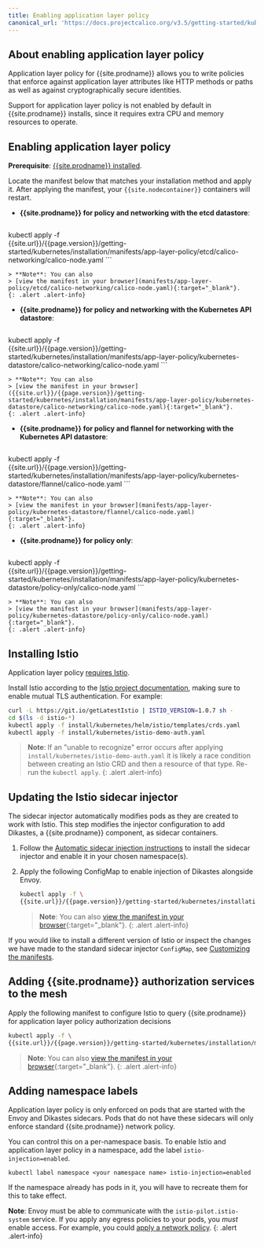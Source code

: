 ```yaml
---
title: Enabling application layer policy
canonical_url: 'https://docs.projectcalico.org/v3.5/getting-started/kubernetes/installation/app-layer-policy'
---
```


## About enabling application layer policy

Application layer policy for {{site.prodname}} allows you to write policies that
enforce against application layer attributes like HTTP methods or paths as well as
against cryptographically secure identities.

Support for application layer policy is not enabled by default in
{{site.prodname}} installs, since it requires extra CPU and memory resources to
operate.

## Enabling application layer policy

**Prerequisite**: [{{site.prodname}} installed]({{site.url}}/{{page.version}}/getting-started/kubernetes/installation/).

Locate the manifest below that matches your installation method and apply it. After applying
the manifest, your `{{site.nodecontainer}}` containers will restart.

- **{{site.prodname}} for policy and networking with the etcd datastore**:

  ```bash
kubectl apply -f \
{{site.url}}/{{page.version}}/getting-started/kubernetes/installation/manifests/app-layer-policy/etcd/calico-networking/calico-node.yaml
	```

	> **Note**: You can also
	> [view the manifest in your browser](manifests/app-layer-policy/etcd/calico-networking/calico-node.yaml){:target="_blank"}.
	{: .alert .alert-info}

- **{{site.prodname}} for policy and networking with the Kubernetes API datastore**:

  ```bash
kubectl apply -f \
{{site.url}}/{{page.version}}/getting-started/kubernetes/installation/manifests/app-layer-policy/kubernetes-datastore/calico-networking/calico-node.yaml
	```

	> **Note**: You can also
	> [view the manifest in your browser]({{site.url}}/{{page.version}}/getting-started/kubernetes/installation/manifests/app-layer-policy/kubernetes-datastore/calico-networking/calico-node.yaml){:target="_blank"}.
	{: .alert .alert-info}

- **{{site.prodname}} for policy and flannel for networking with the Kubernetes API datastore**:

  ```bash
kubectl apply -f \
{{site.url}}/{{page.version}}/getting-started/kubernetes/installation/manifests/app-layer-policy/kubernetes-datastore/flannel/calico-node.yaml
	```

	> **Note**: You can also
	> [view the manifest in your browser](manifests/app-layer-policy/kubernetes-datastore/flannel/calico-node.yaml){:target="_blank"}.
	{: .alert .alert-info}

- **{{site.prodname}} for policy only**:

  ```bash
kubectl apply -f \
{{site.url}}/{{page.version}}/getting-started/kubernetes/installation/manifests/app-layer-policy/kubernetes-datastore/policy-only/calico-node.yaml
	```

	> **Note**: You can also
	> [view the manifest in your browser](manifests/app-layer-policy/kubernetes-datastore/policy-only/calico-node.yaml){:target="_blank"}.
	{: .alert .alert-info}


## Installing Istio

Application layer policy [requires Istio](../requirements#application-layer-policy-requirements).

Install Istio according to the [Istio project documentation](https://istio.io/docs/setup/kubernetes/), making sure to enable mutual TLS authentication. For example:

```bash
curl -L https://git.io/getLatestIstio | ISTIO_VERSION=1.0.7 sh -
cd $(ls -d istio-*)
kubectl apply -f install/kubernetes/helm/istio/templates/crds.yaml
kubectl apply -f install/kubernetes/istio-demo-auth.yaml
```

> **Note**: If an "unable to recognize" error occurs after applying `install/kubernetes/istio-demo-auth.yaml` it is likely a race
> condition between creating an Istio CRD and then a resource of that type. Re-run the `kubectl apply`.
{: .alert .alert-info}

## Updating the Istio sidecar injector

The sidecar injector automatically modifies pods as they are created to work
with Istio. This step modifies the injector configuration to add Dikastes, a
{{site.prodname}} component, as sidecar containers.

1. Follow the [Automatic sidecar injection instructions](https://archive.istio.io/v1.0/docs/setup/kubernetes/sidecar-injection/#automatic-sidecar-injection)
   to install the sidecar injector and enable it in your chosen namespace(s).

1. Apply the following ConfigMap to enable injection of Dikastes alongside Envoy.

   ```bash
   kubectl apply -f \
   {{site.url}}/{{page.version}}/getting-started/kubernetes/installation/manifests/app-layer-policy/istio-inject-configmap.yaml
   ```

	 > **Note**: You can also
   > [view the manifest in your browser]({{site.url}}/{{page.version}}/getting-started/kubernetes/installation/manifests/app-layer-policy/istio-inject-configmap.yaml){:target="_blank"}.
   {: .alert .alert-info}

If you would like to install a different version of Istio or inspect the changes
we have made to the standard sidecar injector `ConfigMap`, see
[Customizing the manifests](config-options).

## Adding {{site.prodname}} authorization services to the mesh

Apply the following manifest to configure Istio to query {{site.prodname}} for application layer policy authorization decisions

```bash
kubectl apply -f \
{{site.url}}/{{page.version}}/getting-started/kubernetes/installation/manifests/app-layer-policy/istio-app-layer-policy.yaml
```

> **Note**: You can also
> [view the manifest in your browser](manifests/app-layer-policy/istio-app-layer-policy.yaml){:target="_blank"}.
{: .alert .alert-info}

## Adding namespace labels

Application layer policy is only enforced on pods that are started with the
Envoy and Dikastes sidecars.  Pods that do not have these sidecars will
only enforce standard {{site.prodname}} network policy.

You can control this on a per-namespace basis.  To enable Istio and application
layer policy in a namespace, add the label `istio-injection=enabled`.

	kubectl label namespace <your namespace name> istio-injection=enabled

If the namespace already has pods in it, you will have to recreate them for this
to take effect.

**Note**: Envoy must be able to communicate with the
`istio-pilot.istio-system` service. If you apply any egress policies to your
pods, you *must* enable access. For example, you could
[apply a network policy]({{site.url}}/{{page.version}}/getting-started/kubernetes/installation/manifests/app-layer-policy/allow-istio-pilot.yaml).
{: .alert .alert-info}
